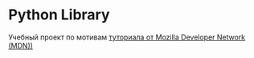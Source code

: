 # Python Library
Учебный проект по мотивам [туториала от  Mozilla Developer Network (MDN))](https://developer.mozilla.org/en-US/docs/Learn/Server-side/Django)
